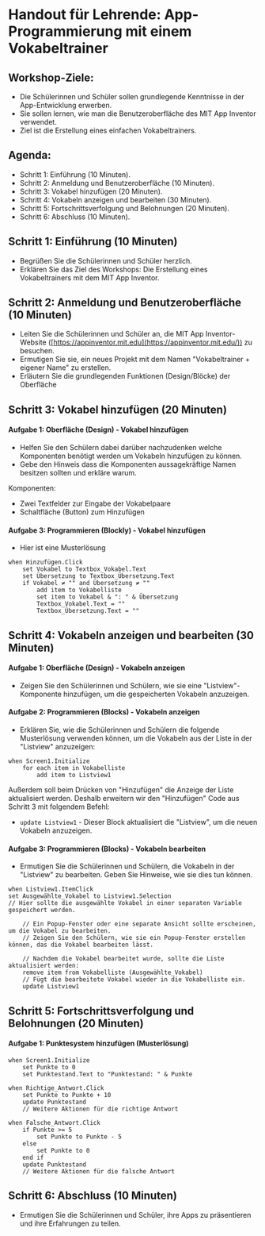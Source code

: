 # Handout für Lehrende: App-Programmierung mit einem Vokabeltrainer

## Workshop-Ziele:

- Die Schülerinnen und Schüler sollen grundlegende Kenntnisse in der App-Entwicklung erwerben.
- Sie sollen lernen, wie man die Benutzeroberfläche des MIT App Inventor verwendet.
- Ziel ist die Erstellung eines einfachen Vokabeltrainers.

## Agenda:

- Schritt 1: Einführung (10 Minuten).
- Schritt 2: Anmeldung und Benutzeroberfläche (10 Minuten).
- Schritt 3: Vokabel hinzufügen (20 Minuten).
- Schritt 4: Vokabeln anzeigen und bearbeiten (30 Minuten).
- Schritt 5: Fortschrittsverfolgung und Belohnungen (20 Minuten).
- Schritt 6: Abschluss (10 Minuten).

## Schritt 1: Einführung (10 Minuten)

- Begrüßen Sie die Schülerinnen und Schüler herzlich.
- Erklären Sie das Ziel des Workshops: Die Erstellung eines Vokabeltrainers mit dem MIT App Inventor.

## Schritt 2: Anmeldung und Benutzeroberfläche (10 Minuten)

- Leiten Sie die Schülerinnen und Schüler an, die MIT App Inventor-Website ([https://appinventor.mit.edu](https://appinventor.mit.edu/)) zu besuchen.
- Ermutigen Sie sie, ein neues Projekt mit dem Namen "Vokabeltrainer + eigener Name" zu erstellen.
- Erläutern Sie die grundlegenden Funktionen (Design/Blöcke) der Oberfläche

## Schritt 3: Vokabel hinzufügen (20 Minuten)

#### Aufgabe 1: Oberfläche (Design) - Vokabel hinzufügen

- Helfen Sie den Schülern dabei darüber nachzudenken welche Komponenten benötigt werden um Vokabeln hinzufügen zu können.
- Gebe den Hinweis dass die Komponenten aussagekräftige Namen besitzen sollten und erkläre warum.

Komponenten:
- Zwei Textfelder zur Eingabe der Vokabelpaare
- Schaltfläche (Button) zum Hinzufügen

#### Aufgabe 3: Programmieren (Blockly) - Vokabel hinzufügen

- Hier ist eine Musterlösung

```
when Hinzufügen.Click
    set Vokabel to Textbox_Vokabel.Text
    set Übersetzung to Textbox_Übersetzung.Text
    if Vokabel ≠ "" and Übersetzung ≠ ""
        add item to Vokabelliste
        set item to Vokabel & ": " & Übersetzung
        Textbox_Vokabel.Text = ""
        Textbox_Übersetzung.Text = ""
```

## Schritt 4: Vokabeln anzeigen und bearbeiten (30 Minuten)

#### Aufgabe 1: Oberfläche (Design) - Vokabeln anzeigen

- Zeigen Sie den Schülerinnen und Schülern, wie sie eine "Listview"-Komponente hinzufügen, um die gespeicherten Vokabeln anzuzeigen.

#### Aufgabe 2: Programmieren (Blocks) - Vokabeln anzeigen

- Erklären Sie, wie die Schülerinnen und Schülern die folgende Musterlösung verwenden können, um die Vokabeln aus der Liste in der "Listview" anzuzeigen:

```
when Screen1.Initialize
    for each item in Vokabelliste
        add item to Listview1
```


Außerdem soll beim Drücken von "Hinzufügen" die Anzeige der Liste aktualisiert werden. Deshalb erweitern wir den "Hinzufügen" Code aus Schritt 3 mit folgendem Befehl:

- `update Listview1` - Dieser Block aktualisiert die "Listview", um die neuen Vokabeln anzuzeigen.

#### Aufgabe 3: Programmieren (Blocks) - Vokabeln bearbeiten

- Ermutigen Sie die Schülerinnen und Schülern, die Vokabeln in der "Listview" zu bearbeiten. Geben Sie Hinweise, wie sie dies tun können.

```
when Listview1.ItemClick
set Ausgewählte_Vokabel to Listview1.Selection
// Hier sollte die ausgewählte Vokabel in einer separaten Variable gespeichert werden.

    // Ein Popup-Fenster oder eine separate Ansicht sollte erscheinen, um die Vokabel zu bearbeiten.
    // Zeigen Sie den Schülern, wie sie ein Popup-Fenster erstellen können, das die Vokabel bearbeiten lässt.

    // Nachdem die Vokabel bearbeitet wurde, sollte die Liste aktualisiert werden:
    remove item from Vokabelliste (Ausgewählte_Vokabel)
    // Fügt die bearbeitete Vokabel wieder in die Vokabelliste ein.
    update Listview1
```

## Schritt 5: Fortschrittsverfolgung und Belohnungen (20 Minuten)

#### Aufgabe 1: Punktesystem hinzufügen (Musterlösung)

```
when Screen1.Initialize
    set Punkte to 0
    set Punktestand.Text to "Punktestand: " & Punkte

when Richtige_Antwort.Click
    set Punkte to Punkte + 10
    update Punktestand
    // Weitere Aktionen für die richtige Antwort

when Falsche_Antwort.Click
    if Punkte >= 5
        set Punkte to Punkte - 5
    else
        set Punkte to 0
    end if
    update Punktestand
    // Weitere Aktionen für die falsche Antwort
```

## Schritt 6: Abschluss (10 Minuten)

- Ermutigen Sie die Schülerinnen und Schüler, ihre Apps zu präsentieren und ihre Erfahrungen zu teilen.